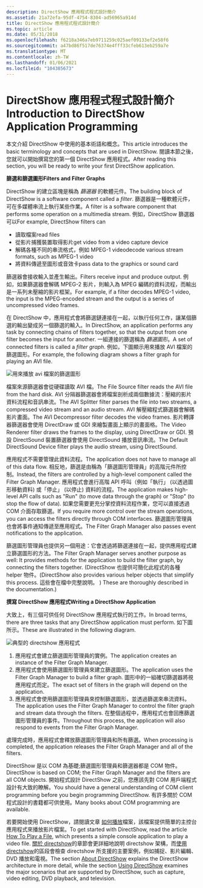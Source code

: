 ```yaml
---
description: DirectShow 應用程式程式設計簡介
ms.assetid: 21a72efa-95df-4754-8304-ad56965a914d
title: DirectShow 應用程式程式設計簡介
ms.topic: article
ms.date: 05/31/2018
ms.openlocfilehash: f6218a346a7eb9711259c025aef09133ef2e58f6
ms.sourcegitcommit: a47bd86f517de76374e4fff33cfeb613eb259a7e
ms.translationtype: MT
ms.contentlocale: zh-TW
ms.lasthandoff: 01/06/2021
ms.locfileid: "104385673"
---
```

# <a name="introduction-to-directshow-application-programming"></a><span data-ttu-id="45049-103">DirectShow 應用程式程式設計簡介</span><span class="sxs-lookup"><span data-stu-id="45049-103">Introduction to DirectShow Application Programming</span></span>

<span data-ttu-id="45049-104">本文介紹 DirectShow 中使用的基本術語和概念。</span><span class="sxs-lookup"><span data-stu-id="45049-104">This article introduces the basic terminology and concepts that are used in DirectShow.</span></span> <span data-ttu-id="45049-105">閱讀本節之後，您就可以開始撰寫您的第一個 DirectShow 應用程式。</span><span class="sxs-lookup"><span data-stu-id="45049-105">After reading this section, you will be ready to write your first DirectShow application.</span></span>

<span data-ttu-id="45049-106">**篩選和篩選圖形**</span><span class="sxs-lookup"><span data-stu-id="45049-106">**Filters and Filter Graphs**</span></span>

<span data-ttu-id="45049-107">DirectShow 的建立區塊是稱為 *篩選器* 的軟體元件。</span><span class="sxs-lookup"><span data-stu-id="45049-107">The building block of DirectShow is a software component called a *filter*.</span></span> <span data-ttu-id="45049-108">篩選器是一種軟體元件，可在多媒體串流上執行某些作業。</span><span class="sxs-lookup"><span data-stu-id="45049-108">A filter is a software component that performs some operation on a multimedia stream.</span></span> <span data-ttu-id="45049-109">例如，DirectShow 篩選器可以</span><span class="sxs-lookup"><span data-stu-id="45049-109">For example, DirectShow filters can</span></span>

-   <span data-ttu-id="45049-110">讀取檔案</span><span class="sxs-lookup"><span data-stu-id="45049-110">read files</span></span>
-   <span data-ttu-id="45049-111">從影片捕獲裝置取得影片</span><span class="sxs-lookup"><span data-stu-id="45049-111">get video from a video capture device</span></span>
-   <span data-ttu-id="45049-112">解碼各種不同的串流格式，例如 MPEG-1 video</span><span class="sxs-lookup"><span data-stu-id="45049-112">decode various stream formats, such as MPEG-1 video</span></span>
-   <span data-ttu-id="45049-113">將資料傳遞至圖形或音效卡</span><span class="sxs-lookup"><span data-stu-id="45049-113">pass data to the graphics or sound card</span></span>

<span data-ttu-id="45049-114">篩選器會接收輸入並產生輸出。</span><span class="sxs-lookup"><span data-stu-id="45049-114">Filters receive input and produce output.</span></span> <span data-ttu-id="45049-115">例如，如果篩選器會解碼 MPEG-2 影片，則輸入為 MPEG 編碼的資料流程，而輸出是一系列未壓縮的影片框架。</span><span class="sxs-lookup"><span data-stu-id="45049-115">For example, if a filter decodes MPEG-1 video, the input is the MPEG-encoded stream and the output is a series of uncompressed video frames.</span></span>

<span data-ttu-id="45049-116">在 DirectShow 中，應用程式會將篩選鏈連接在一起，以執行任何工作，讓某個篩選的輸出變成另一個篩選的輸入。</span><span class="sxs-lookup"><span data-stu-id="45049-116">In DirectShow, an application performs any task by connecting chains of filters together, so that the output from one filter becomes the input for another.</span></span> <span data-ttu-id="45049-117">一組連接的篩選稱為 *篩選圖形*。</span><span class="sxs-lookup"><span data-stu-id="45049-117">A set of connected filters is called a *filter graph*.</span></span> <span data-ttu-id="45049-118">例如，下圖顯示用來播放 AVI 檔案的篩選圖形。</span><span class="sxs-lookup"><span data-stu-id="45049-118">For example, the following diagram shows a filter graph for playing an AVI file.</span></span>

![用來播放 avi 檔案的篩選圖形](images/avi-filter-graph.png)

<span data-ttu-id="45049-120">檔案來源篩選器會從硬碟讀取 AVI 檔。</span><span class="sxs-lookup"><span data-stu-id="45049-120">The File Source filter reads the AVI file from the hard disk.</span></span> <span data-ttu-id="45049-121">AVI 分隔器篩選器會將檔案剖析成兩個數據流：壓縮的影片資料流程和音訊串流。</span><span class="sxs-lookup"><span data-stu-id="45049-121">The AVI Splitter filter parses the file into two streams, a compressed video stream and an audio stream.</span></span> <span data-ttu-id="45049-122">AVI 解壓縮程式篩選器會解碼影片畫面。</span><span class="sxs-lookup"><span data-stu-id="45049-122">The AVI Decompressor filter decodes the video frames.</span></span> <span data-ttu-id="45049-123">影片轉譯器篩選器會使用 DirectDraw 或 GDI 來繪製畫面上顯示的畫面格。</span><span class="sxs-lookup"><span data-stu-id="45049-123">The Video Renderer filter draws the frames to the display, using DirectDraw or GDI.</span></span> <span data-ttu-id="45049-124">預設 DirectSound 裝置篩選器會使用 DirectSound 播放音訊串流。</span><span class="sxs-lookup"><span data-stu-id="45049-124">The Default DirectSound Device filter plays the audio stream, using DirectSound.</span></span>

<span data-ttu-id="45049-125">應用程式不需要管理此資料流程。</span><span class="sxs-lookup"><span data-stu-id="45049-125">The application does not have to manage all of this data flow.</span></span> <span data-ttu-id="45049-126">相反地，篩選是由稱為「篩選圖形管理員」的高階元件所控制。</span><span class="sxs-lookup"><span data-stu-id="45049-126">Instead, the filters are controlled by a high-level component called the Filter Graph Manager.</span></span> <span data-ttu-id="45049-127">應用程式會進行高階 API 呼叫（例如「執行」 (以透過圖形移動資料) 或「停止」 (以停止) 資料的流程。</span><span class="sxs-lookup"><span data-stu-id="45049-127">The application makes high-level API calls such as "Run" (to move data through the graph) or "Stop" (to stop the flow of data).</span></span> <span data-ttu-id="45049-128">如果您需要更充分掌控資料流程作業，您可以直接透過 COM 介面存取篩選。</span><span class="sxs-lookup"><span data-stu-id="45049-128">If you require more control over the stream operations, you can access the filters directly through COM interfaces.</span></span> <span data-ttu-id="45049-129">篩選圖形管理員也會將事件通知傳遞至應用程式。</span><span class="sxs-lookup"><span data-stu-id="45049-129">The Filter Graph Manager also passes event notifications to the application.</span></span>

<span data-ttu-id="45049-130">篩選圖形管理員也提供另一個用途：它會透過將篩選連接在一起，提供應用程式建立篩選圖形的方法。</span><span class="sxs-lookup"><span data-stu-id="45049-130">The Filter Graph Manager serves another purpose as well: It provides methods for the application to build the filter graph, by connecting the filters together.</span></span> <span data-ttu-id="45049-131"> (DirectShow 也提供可簡化此程式的各種 helper 物件。</span><span class="sxs-lookup"><span data-stu-id="45049-131">(DirectShow also provides various helper objects that simplify this process.</span></span> <span data-ttu-id="45049-132">這些會在檔中完整說明。 ) </span><span class="sxs-lookup"><span data-stu-id="45049-132">These are thoroughly described in the documentation.)</span></span>

<span data-ttu-id="45049-133">**撰寫 DirectShow 應用程式**</span><span class="sxs-lookup"><span data-stu-id="45049-133">**Writing a DirectShow Application**</span></span>

<span data-ttu-id="45049-134">大致上，有三個可供任何 DirectShow 應用程式執行的工作。</span><span class="sxs-lookup"><span data-stu-id="45049-134">In broad terms, there are three tasks that any DirectShow application must perform.</span></span> <span data-ttu-id="45049-135">如下圖所示。</span><span class="sxs-lookup"><span data-stu-id="45049-135">These are illustrated in the following diagram.</span></span>

![典型的 directshow 應用程式](images/fgm.png)

1.  <span data-ttu-id="45049-137">應用程式會建立篩選圖形管理員的實例。</span><span class="sxs-lookup"><span data-stu-id="45049-137">The application creates an instance of the Filter Graph Manager.</span></span>
2.  <span data-ttu-id="45049-138">應用程式會使用篩選圖形管理員來建立篩選圖形。</span><span class="sxs-lookup"><span data-stu-id="45049-138">The application uses the Filter Graph Manager to build a filter graph.</span></span> <span data-ttu-id="45049-139">圖形中的一組確切篩選器將視應用程式而定。</span><span class="sxs-lookup"><span data-stu-id="45049-139">The exact set of filters in the graph will depend on the application.</span></span>
3.  <span data-ttu-id="45049-140">應用程式會使用篩選圖形管理員來控制篩選圖形，並透過篩選來串流資料。</span><span class="sxs-lookup"><span data-stu-id="45049-140">The application uses the Filter Graph Manager to control the filter graph and stream data through the filters.</span></span> <span data-ttu-id="45049-141">在整個過程中，應用程式也會回應篩選圖形管理員的事件。</span><span class="sxs-lookup"><span data-stu-id="45049-141">Throughout this process, the application will also respond to events from the Filter Graph Manager.</span></span>

<span data-ttu-id="45049-142">處理完成時，應用程式會釋放篩選圖形管理員和所有篩選。</span><span class="sxs-lookup"><span data-stu-id="45049-142">When processing is completed, the application releases the Filter Graph Manager and all of the filters.</span></span>

<span data-ttu-id="45049-143">DirectShow 是以 COM 為基礎;篩選圖形管理員和篩選器都是 COM 物件。</span><span class="sxs-lookup"><span data-stu-id="45049-143">DirectShow is based on COM; the Filter Graph Manager and the filters are all COM objects.</span></span> <span data-ttu-id="45049-144">開始程式設計 DirectShow 之前，您應該先對 COM 用戶端程式設計有大致的瞭解。</span><span class="sxs-lookup"><span data-stu-id="45049-144">You should have a general understanding of COM client programming before you begin programming DirectShow.</span></span> <span data-ttu-id="45049-145">有許多關於 COM 程式設計的書籍都可供使用。</span><span class="sxs-lookup"><span data-stu-id="45049-145">Many books about COM programming are available.</span></span>

<span data-ttu-id="45049-146">若要開始使用 DirectShow，請閱讀文章 [如何播放](how-to-play-a-file.md)檔案，該檔案提供簡單的主控台應用程式來播放影片檔案。</span><span class="sxs-lookup"><span data-stu-id="45049-146">To get started with DirectShow, read the article [How To Play a File](how-to-play-a-file.md), which presents a simple console application to play a video file.</span></span> <span data-ttu-id="45049-147">[關於 directshow](about-directshow.md)的章節會更詳細地說明 directshow 架構，而[使用 directshow](using-directshow.md)的區段會檢查 directshow 所支援的主要案例，例如捕捉、影片編輯、DVD 播放和電視。</span><span class="sxs-lookup"><span data-stu-id="45049-147">The section [About DirectShow](about-directshow.md) explains the DirectShow architecture in more detail, while the section [Using DirectShow](using-directshow.md) examines the major scenarios that are supported by DirectShow, such as capture, video editing, DVD playback, and television.</span></span>

 

 



